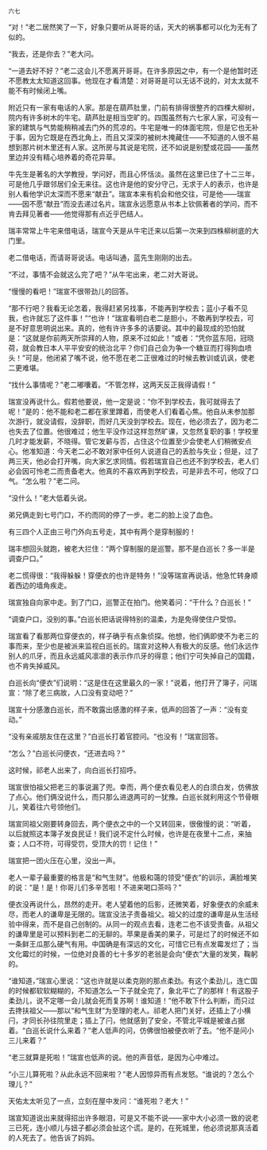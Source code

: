     六七 

   “对！”老二居然笑了一下，好象只要听从哥哥的话，天大的祸事都可以化为无有了似的。

   “我去，还是你去？”老大问。

   “一道去好不好？”老二这会儿不愿离开哥哥。在许多原因之中，有一个是他暂时还不愿教太太知道这回事。他现在才看清楚：对哥哥是可以无话不说的，对太太就不能不有时候闭上嘴。

   附近只有一家有电话的人家。那是在葫芦肚里，门前有排得很整齐的四棵大柳树，院内有许多树木的牛宅。葫芦肚是相当空旷的。四围虽然有六七家人家，可没有一家的建筑与气势能稍稍减去门外的荒凉的。牛宅是唯一的体面宅院，但是它也无补于事，因为它既是在西北角上，而且又深深的被树木掩藏住——不知道的人很不易想到那片树木里还有人家。这所房与其说是宅院，还不如说是别墅或花园——虽然里边并没有精心培养着的奇花异草。

   牛先生是著名的大学教授，学问好，而且心怀恬淡。虽然在这里已住了十二三年，可是他几乎跟邻居们全无来往。这也许是他的安分守己，无求于人的表示，也许是别人看他学识太深而不愿来“献丑”。瑞宣本来有机会和他交往，可是他——瑞宣——因不愿“献丑”而没去递过名片。瑞宣永远愿意从书本上钦佩著者的学问，而不肯去拜见著者——他觉得那有点近乎巴结人。

   瑞丰常常上牛宅来借电话，瑞宣今天是从牛宅迁来以后第一次来到四株柳树底的大门里。

   老二借电话，而请哥哥说话。电话叫通，蓝先生刚刚的出去。

   “不过，事情不会就这么完了吧？”从牛宅出来，老二对大哥说。

   “慢慢的看吧！”瑞宣不很带劲儿的回答。

   “那不行吧？我看无论怎着，我得赶紧另找事，不能再到学校去；蓝小子看不见我，也许就忘了这件事！”“也许！”瑞宣看明白老二是胆小，不敢再到学校去，可是不好意思明说出来。真的，他有许许多多的话要说。其中的最现成的恐怕就是：“这就是你前两天所崇拜的人物，原来不过如此！”或者：“凭你蓝东阳，冠晓荷，就会教日本人平平安安的统治北平？你们自己会为争一个糖豆而打得狗血喷头！”可是，他闭紧了嘴不说，他不愿在老二正很难过的时候去教训或讥讽，使老二更难堪。

   “找什么事情呢？”老二嘟囔着。“不管怎样，这两天反正我得请假！”

   瑞宣没再说什么。假若他要说，他一定是说：“你不到学校去，我可就得去了呢！”是的：他不能和老二都在家里蹲着，而使老人们看着心焦。他自从未参加那次游行，就没请假，没辞职，而好几天没到学校去。现在，他必须去了，因为老二也失去了位置。他很难过；他生平没作过这样忽然旷课，又忽然复职的事！学校里几时才能发薪，不晓得。管它发薪与否，占住这个位置至少会使老人们稍微安点心。他准知道：今天老二必不敢对家中任何人说道自己的丢脸与失业；但是，过了两三天，他必会打开嘴，向大家乞求同情。假若瑞宣自己也还不到学校去，老人们必会因可怜老二而责备老大。他真的不喜欢再到学校去，可是非去不可，他叹了口气。“怎么啦？”老二问。

   “没什么！”老大低着头说。

   弟兄俩走到七号门口，不约而同的停了一步。老二的脸上没了血色。

   有三四个人正由三号门外向五号走，其中有两个是穿制服的！

   瑞丰想回头就跑，被老大拦住：“两个穿制服的是巡警。那不是白巡长？多一半是调查户口。”

   老二慌得很：“我得躲躲！穿便衣的也许是特务！”没等瑞宣再说话，他急忙转身顺着西边的墙角疾走。

   瑞宣独自向家中走。到了门口，巡警正在拍门。他笑着问：“干什么？白巡长！”

   “调查户口，没别的事。”白巡长把话说得特别的温柔，为是免得使住户受惊。

   瑞宣看了看那两位穿便衣的，样子确乎有点象侦探。他想，他们俩即使不为老三的事而来，至少也是被派来监视白巡长的。瑞宣对这种人有极大的反感。他们永远作别人的爪牙，而且永远威风凛凛的表示作爪牙的得意；他们宁可失掉自己的国籍，也不肯失掉威风。

   白巡长向“便衣”们说明：“这是住在这里最久的一家！”说着，他打开了簿子，问瑞宣：“除了老三病故，人口没有变动吧？”

   瑞宣十分感激白巡长，而不敢露出感激的样子来，低声的回答了一声：“没有变动。”

   “没有亲戚朋友住在这里？”白巡长打着官腔问。“也没有！”瑞宣回答。

   “怎么？”白巡长问便衣，“还进去吗？”

   这时候，祁老人出来了，向白巡长打招呼。

   瑞宣很怕祖父把老三的事说漏了兜。幸而，两个便衣看见老人的白须白发，仿佛放了点心。他们俩没说什么，而只那么进退两可的一犹豫。白巡长就利用这个节骨眼儿，笑着往六号领他们。

   瑞宣同祖父刚要转身回去，两个便衣之中的一个又转回来，很傲慢的说：“听着，以后就照这本簿子发良民证！我们说不定什么时候，也许是在夜里十二点，来抽查；人口不符，可得受罚，受顶大的罚！记住！”

   瑞宣把一团火压在心里，没出一声。

   老人一辈子最重要的格言是“和气生财”。他极和蔼的领受“便衣”的训示，满脸堆笑的说：“是！是！你哥儿们多辛苦啦！不进来喝口茶吗？”

   便衣没再说什么，昂然的走开。老人望着他的后影，还微笑着，好象便衣的余威未尽，而老人的谦卑是无限的。瑞宣没法子责备祖父。祖父的过度的谦卑是从生活经验中得来，而不是自己创制的。从同一的观点去看，连老二也不该受责备。从祖父的谦卑里是可以预料到老二的无聊的。苹果是香美的果子，可是烂了的时候还不如一条鲜王瓜那么硬气有用。中国确是有深远的文化，可惜它已有点发霉发烂了；当文化霉烂的时候，一位绝对良善的七十多岁的老翁是会向“便衣”大量的发笑，鞠躬的。

   “谁知道，”瑞宣心里说：“这也许就是以柔克刚的那点柔劲。有这个柔劲儿，连亡国的时候都软软糊糊的，不知道怎么一下子就全完了，象北平亡了的那样！有这股子柔劲儿，说不定哪一会儿就会死而复苏啊！谁知道！”他不敢下什么判断，而只过去搀扶祖父——那以“和气生财”为至理的老人。祁老人把门关好，还插上了小横闩，才同长孙往院里走；插上了闩，他就感到了安全，不管北平城是被谁占据着。“白巡长说什么来着？”老人低声的问，仿佛很怕被便衣听了去。“他不是问小三儿来着？”

   “老三就算是死啦！”瑞宣也低声的说。他的声音低，是因为心中难过。

   “小三儿算死啦？从此永远不回来啦？”老人因惊异而有点发怒。“谁说的？怎么个理儿？”

   天佑太太听见了一点，立刻在屋中发问：“谁死啦？老大！”

   瑞宣知道说出来就得招出许多眼泪，可是又不能不说——家中大小必须一致的说老三已死，连小顺儿与妞子都必须会扯这个谎。是的，在死城里，他必须说那真活着的人死去了。他告诉了妈妈。

